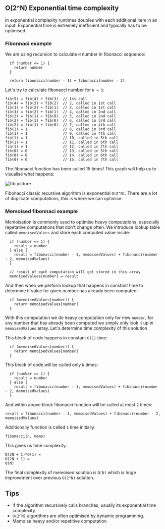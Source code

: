 ## O(2^N) Exponential time complexity

In exponential complexity runtimes doubles with each additional item in an input. Exponential time is extremely inefficient and typically has to be optimised.

### Fibonnaci example

We are using recursion to calculate `N` number in fibonacci sequence:

```
  if (number <= 1) {
    return number
  }

  return fibonacci(number - 1) + fibonacci(number - 2)
```

Let's try to calculate fibonacci number for `N = 5`:

```
fib(5) = fib(4) + fib(3)  // 1st call
fib(4) = fib(3) + fib(2)  // 2, called in 1st call
fib(3) = fib(2) + fib(1)  // 3, called in 1st call
fib(3) = fib(2) + fib(1)  // 4, called in 2nd call
fib(2) = fib(1) + fib(0)  // 5, called in 2nd call
fib(2) = fib(1) + fib(0)  // 6, called in 3rd call
fib(2) = fib(1) + fib(0)  // 7, called in 4th call
fib(1) = 1                // 8, called in 3rd call
fib(1) = 1                // 9, called in 4th call
fib(1) = 1                // 10, called in 5th call
fib(1) = 1                // 11, called in 6th call
fib(1) = 1                // 12, called in 7th call
fib(0) = 0                // 13, called in 5th call
fib(0) = 0                // 14, called in 6th call
fib(0) = 0                // 15, called in 7th call
```

The fibonacci function has been called 15 times! This graph will help us to visualise what happens:

![fib picture](https://i.stack.imgur.com/7iU1j.png)

Fibonacci classic recursive algorithm is exponential `O(2^N)`. There are a lot of duplicate computations, this is where we can optimise.

### Memoised fibonnaci example

Memoisation is commonly used to optimise heavy computations, especially repetative computations that don't change often. We introduce lookup table called `memoisedValues` and store each computed value inside:

```
  if (number <= 1) {
    result = number
  } else {
    result = fibonacci(number - 1, memoisedValues) + fibonacci(number - 2, memoisedValues)
  }

  // result of each computation will get stored in this array
  memoisedValues[number] = result
```

And then when we perform lookup that happens in constant time to determine if value for given number has already been computed:

```
  if (memoisedValues[number]) {
    return memoisedValues[number]
  }
```

With this computation we do heavy computation only for new `number`, for any number that has already been computed we simply only look it up in `memoisedValues` array. Let's determine time complexity of this solution.

This block of code happens in constant `O(1)` time:

```
  if (memoisedValues[number]) {
    return memoisedValues[number]
  }
```

This block of code will be called only `N` times:

```
  if (number <= 1) {
    result = number
  } else {
    result = fibonacci(number - 1, memoisedValues) + fibonacci(number - 2, memoisedValues)
  }
```

And within above block fibonacci function will be called at most `2` times:

```
result = fibonacci(number - 1, memoisedValues) + fibonacci(number - 2, memoisedValues)
```

Additionally function is called `1` time initially:

```
fibonacci(n, memo)
```

This gives us time complexity:

```
O(2N + 1)*O(1) =
O(2N + 1) =
O(N)
```

The final complexity of memoised solution is `O(N)` which is huge improvement over previous `O(2^N)` solution.

## Tips

- If the algorithm recursively calls branches, usually its exponential time complexity.
- `O(2^N)` algorithms are often optimised by dynamic programming.
- Memoise heavy and/or repetitive computation
